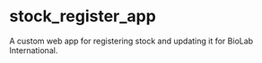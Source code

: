 # stock_register_app
A custom web app for registering stock and updating it for BioLab International.
